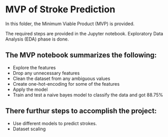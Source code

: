 # MVP of Stroke Prediction

In this folder, the Minimum Viable Product (MVP) is provided. 

The required steps are provided in the Jupyter notebook. 
Exploratory Data Analysis (EDA) phase is done. 

## The MVP notebook summarizes the following: 
- Explore the features 
- Drop any unnecessary features
- Clean the dataset from any ambiguous values
- Create one-hot-encoding for some of the features
- Apply the model
- Train and test a naive bayes model to classify the data and got 88.75%

## There furthur steps to accomplish the project: 
- Use different models to predict strokes. 
- Dataset scaling
